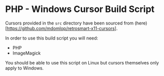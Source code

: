 
# PHP - Windows Cursor Build Script

Cursors provided in the `src` directory have been sourced from (here)[https://github.com/mdomlop/retrosmart-x11-cursors].

In order to use this build script you will need:
  - PHP
  - ImageMagick

You should be able to use this script on Linux but cursors themselves only
apply to Windows.
